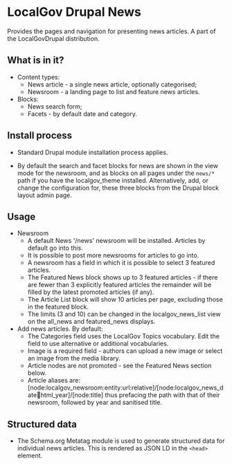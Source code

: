 # LocalGov Drupal News

Provides the pages and navigation for presenting news articles. A part of the LocalGovDrupal distribution.

## What is in it?
- Content types:
  - News article - a single news article, optionally categorised;
  - Newsroom - a landing page to list and feature news articles.
- Blocks:
  - News search form;
  - Facets - by default date and category.

## Install process
- Standard Drupal module installation process applies.

- By default the search and facet blocks for news are shown in the view mode for the newsroom, and as blocks on all pages under the `news/*` path if you have the localgov_theme installed. Alternatively, add, or change the configuration for, these three blocks from the Drupal block layout admin page.

## Usage
- Newsroom
  - A default News '/news' newsroom will be installed. Articles by default go into this.
  - It is possible to post more newsrooms for articles to go into.
  - A newsroom has a field in which it is possible to select 3 featured articles.
  - The Featured News block shows up to 3 featured articles - if there are fewer than 3 explicitly featured articles the remainder will be filled by the latest promoted articles (if any).
  - The Article List block will show 10 articles per page, excluding those in the featured block.
  - The limits (3 and 10) can be changed in the localgov_news_list view on the all_news and featured_news displays.
- Add news articles. By default:
  - The Categories field uses the LocalGov Topics vocabulary. Edit the field to use alternative or additional vocabularies.
  - Image is a required field - authors can upload a new image or select an image from the media library.
  - Article nodes are not promoted - see the Featured News section below.
  - Article aliases are: [node:localgov_newsroom:entity:url:relative]/[node:localgov_news_date:date:html_year]/[node:title] thus prefacing the path with that of their newsroom, followed by year and sanitised title.
  
## Structured data
- The Schema.org Metatag module is used to generate structured data for individual news articles. This is rendered as JSON LD in the `<head>` element.

